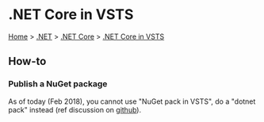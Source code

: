 # .NET Core in VSTS

[Home](../../readme.md) > [.NET](../readme.md) > [.NET Core](./readme.md) > [.NET Core in VSTS](./vsts.md)

## How-to

### Publish a NuGet package

As of today (Feb 2018), you cannot use "NuGet pack in VSTS", do a "dotnet pack" instead (ref discussion on [github](https://github.com/NuGet/Home/issues/4808)).
